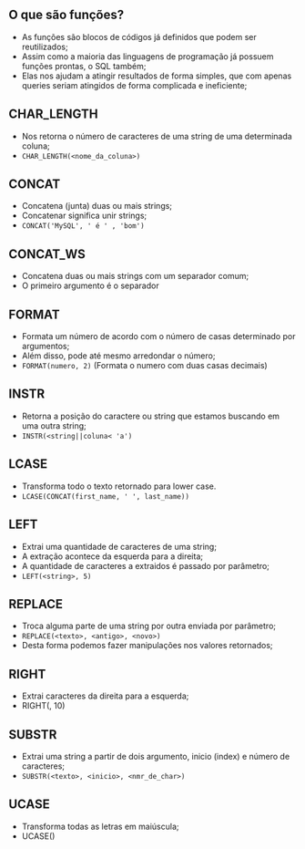 ##  O que são funções?
- As funções são blocos de códigos já definidos que podem ser reutilizados;
- Assim como a maioria das linguagens de programação já possuem funções prontas, o SQL também;
- Elas nos ajudam a atingir resultados de forma simples, que com apenas queries seriam atingidos de
forma complicada e ineficiente;

## CHAR_LENGTH
- Nos retorna o número de caracteres de uma string de uma determinada coluna;
- `CHAR_LENGTH(<nome_da_coluna>)`


## CONCAT
- Concatena (junta) duas ou mais strings;
- Concatenar significa unir strings;
- `CONCAT('MySQL', ' é ' , 'bom')`

## CONCAT_WS
- Concatena duas ou mais strings com um separador comum;
- O primeiro argumento é o separador

## FORMAT 
- Formata um número de acordo com o número de casas determinado por argumentos;
- Além disso, pode até mesmo arredondar o número;
- `FORMAT(numero, 2)` (Formata o numero com duas casas decimais)

## INSTR
- Retorna a posição do caractere ou string que estamos buscando em uma outra string;
- `INSTR(<string||coluna< 'a')`

## LCASE
- Transforma todo o texto retornado para lower case.
- `LCASE(CONCAT(first_name, ' ', last_name))`

## LEFT
- Extrai uma quantidade de caracteres de uma string;
- A extração acontece da esquerda para a direita;
- A quantidade de caracteres a extraidos é passado por parâmetro;
- `LEFT(<string>, 5)`

## REPLACE 
- Troca alguma parte de uma string por outra enviada por parâmetro;
- `REPLACE(<texto>, <antigo>, <novo>)`
- Desta forma podemos fazer manipulações nos valores retornados;

## RIGHT
- Extrai caracteres da direita para a esquerda;
- RIGHT(<texto>, 10)

## SUBSTR
- Extrai uma string a partir de dois argumento, inicio (index) e número de caracteres;
- `SUBSTR(<texto>, <inicio>, <nmr_de_char>)`

## UCASE
- Transforma todas as letras em maiúscula;
- UCASE(<texto>)
